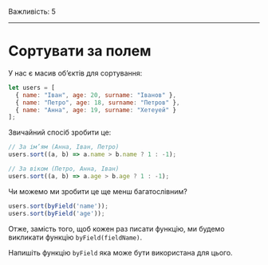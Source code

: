 Важливість: 5

---

# Сортувати за полем

У нас є масив об’єктів для сортування:

```js
let users = [
  { name: "Іван", age: 20, surname: "Іванов" },
  { name: "Петро", age: 18, surname: "Петров" },
  { name: "Анна", age: 19, surname: "Хетеуей" }
];
```

Звичайний спосіб зробити це:

```js
// За ім’ям (Анна, Іван, Петро)
users.sort((a, b) => a.name > b.name ? 1 : -1);

// За віком (Петро, Анна, Іван)
users.sort((a, b) => a.age > b.age ? 1 : -1);
```

Чи можемо ми зробити це ще менш багатослівним?

```js
users.sort(byField('name'));
users.sort(byField('age'));
```

Отже, замість того, щоб кожен раз писати функцію, ми будемо викликати функцію `byField(fieldName)`.

Напишіть функцію `byField` яка може бути використана для цього.
